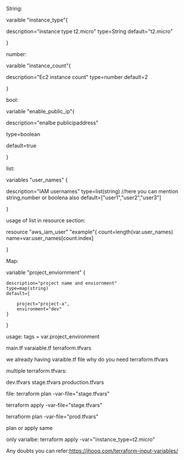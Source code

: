 String:

varaible "instance_type"{

description="instance type t2.micro"
type=String
default="t2.micro"

}

number:

varaible "instance_count"{

description="Ec2 instance count"
type=number
default=2

}


bool:

variable "enable_public_ip"{

description="enalbe publicipaddress"

type=boolean

default=true


}

list:

variables "user_names"
{

description="IAM usernames"
type=list(string)        //here you can mention string,number or boolena also
default=["user1","user2","user3"]

}

usage of list in resource section:

 resource "aws_iam_user" "example"{
    count=length(var.user_names)
    name=var.user_names[count.index]

 }
    



Map:

variable "project_enviornment"
{

    description="project name and enviornment"
    type=map(string)
    default={

        project="project-a",
        environment="dev"
    }
}

usage:
tags = var.project_environment



main.tf
varaiable.tf
terraform.tfvars

we already having varaible.tf file why do you need terraform.tfvars

multiple terraform.tfvars:

dev.tfvars
stage.tfvars
production.tfvars

file:
terraform plan -var-file="stage.tfvars"

terraform apply -var-file="stage.tfvars"

terrafiorm plan -var-file="prod.tfvars"

plan or apply same



only varialbe:
terraform apply -var="instance_type=t2.micro"

Any doubts you can refer:https://jhooq.com/terraform-input-variables/


   
